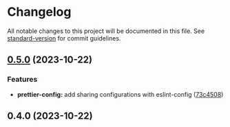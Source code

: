 # Changelog

All notable changes to this project will be documented in this file. See [standard-version](https://github.com/conventional-changelog/standard-version) for commit guidelines.

## [0.5.0](https://github.com/gabrielmelo/tc96-lint/compare/v0.4.0...v0.5.0) (2023-10-22)


### Features

* **prettier-config:** add sharing configurations with eslint-config ([73c4508](https://github.com/gabrielmelo/tc96-lint/commit/73c45087e7fd46bd711b7e9d44578bfee250e4f4))

## 0.4.0 (2023-10-22)
